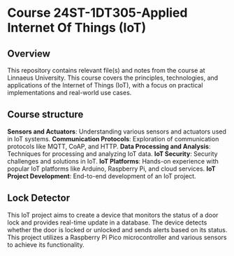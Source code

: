 # Course 24ST-1DT305-Applied Internet Of Things (IoT)

## Overview

This repository contains relevant file(s) and notes from the course at Linnaeus University. 
This course covers the principles, technologies, and applications of the Internet of Things (IoT),
with a focus on practical implementations and real-world use cases.

## Course structure
**Sensors and Actuators**: Understanding various sensors and actuators used in IoT systems.
**Communication Protocols**: Exploration of communication protocols like MQTT, CoAP, and HTTP.
**Data Processing and Analysis**: Techniques for processing and analyzing IoT data.
**IoT Security**: Security challenges and solutions in IoT.
**IoT Platforms**: Hands-on experience with popular IoT platforms like Arduino, Raspberry Pi, and cloud services.
**IoT Project Development**: End-to-end development of an IoT project.

## Lock Detector
This IoT project aims to create a device that monitors the status of a door lock and provides real-time update in a database. The device detects whether the door is locked or unlocked and sends alerts based on its status. This project utilizes a Raspberry Pi Pico microcontroller and various sensors to achieve its functionality. 
